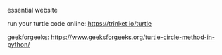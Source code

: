 essential website

run your turtle code online:
<a href = "https://trinket.io/turtle"> https://trinket.io/turtle </a>

geekforgeeks:
https://www.geeksforgeeks.org/turtle-circle-method-in-python/
